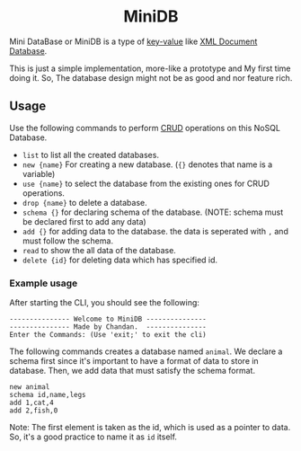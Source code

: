 <h1 align=center>MiniDB</h1>

Mini DataBase or MiniDB is a type of [key-value](https://en.wikipedia.org/wiki/Key%E2%80%93value_database) like [XML Document Database](https://en.wikipedia.org/wiki/XML_database).

This is just a simple implementation, more-like a prototype and My first time doing it. So, The database design might not be as good and nor feature rich.


## Usage

Use the following commands to perform [CRUD](https://en.wikipedia.org/wiki/Create,_read,_update_and_delete) operations on this NoSQL Database.

- `list` to list all the created databases.
- `new {name}` For creating a new database. (`{}` denotes that name is a variable)
- `use {name}` to select the database from the existing ones for CRUD operations.
- `drop {name}` to delete a database.
- `schema {}` for declaring schema of the database. (NOTE: schema must be declared first to add any data)
- `add {}` for adding data to the database. the data is seperated with `,` and must follow the schema.
- `read` to show the all data of the database.
- `delete {id}` for deleting data which has specified id. 

### Example usage

After starting the CLI, you should see the following:

```
--------------- Welcome to MiniDB ---------------
--------------- Made by Chandan.  ---------------
Enter the Commands: (Use 'exit;' to exit the cli)
```

The following commands creates a database named `animal`. We declare a schema first since it's important to have a format of data to store in database. Then, we add data that must satisfy the schema format.

```
new animal
schema id,name,legs
add 1,cat,4
add 2,fish,0
```

Note: The first element is taken as the id, which is used as a pointer to data. So, it's a good practice to name it as `id` itself.

